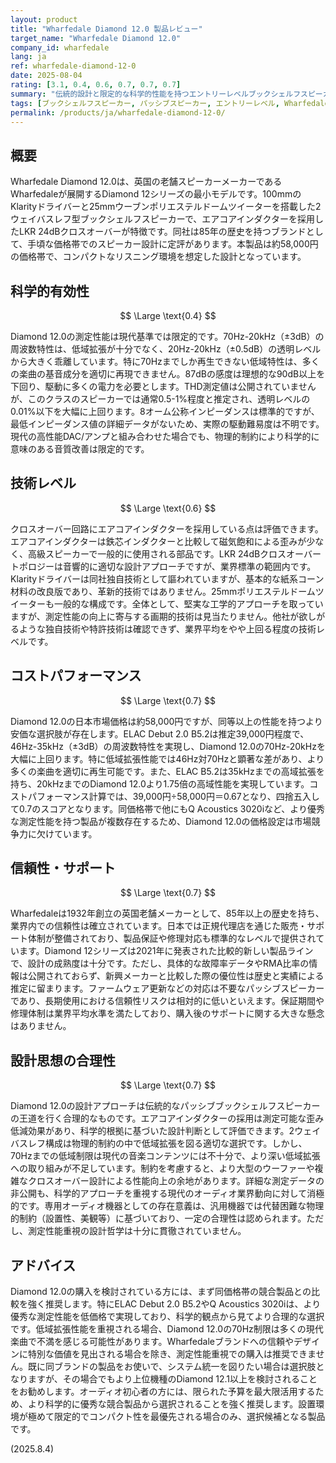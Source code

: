 ```yaml
---
layout: product
title: "Wharfedale Diamond 12.0 製品レビュー"
target_name: "Wharfedale Diamond 12.0"
company_id: wharfedale
lang: ja
ref: wharfedale-diamond-12-0
date: 2025-08-04
rating: [3.1, 0.4, 0.6, 0.7, 0.7, 0.7]
summary: "伝統的設計と限定的な科学的性能を持つエントリーレベルブックシェルフスピーカー"
tags: [ブックシェルフスピーカー, パッシブスピーカー, エントリーレベル, Wharfedale]
permalink: /products/ja/wharfedale-diamond-12-0/
---
```


## 概要

Wharfedale Diamond 12.0は、英国の老舗スピーカーメーカーであるWharfedaleが展開するDiamond 12シリーズの最小モデルです。100mmのKlarityドライバーと25mmウーブンポリエステルドームツイーターを搭載した2ウェイバスレフ型ブックシェルフスピーカーで、エアコアインダクターを採用したLKR 24dBクロスオーバーが特徴です。同社は85年の歴史を持つブランドとして、手頃な価格帯でのスピーカー設計に定評があります。本製品は約58,000円の価格帯で、コンパクトなリスニング環境を想定した設計となっています。

## 科学的有効性

$$ \Large \text{0.4} $$

Diamond 12.0の測定性能は現代基準では限定的です。70Hz-20kHz（±3dB）の周波数特性は、低域拡張が十分でなく、20Hz-20kHz（±0.5dB）の透明レベルから大きく乖離しています。特に70Hzまでしか再生できない低域特性は、多くの楽曲の基音成分を適切に再現できません。87dBの感度は理想的な90dB以上を下回り、駆動に多くの電力を必要とします。THD測定値は公開されていませんが、このクラスのスピーカーでは通常0.5-1%程度と推定され、透明レベルの0.01%以下を大幅に上回ります。8オーム公称インピーダンスは標準的ですが、最低インピーダンス値の詳細データがないため、実際の駆動難易度は不明です。現代の高性能DAC/アンプと組み合わせた場合でも、物理的制約により科学的に意味のある音質改善は限定的です。

## 技術レベル

$$ \Large \text{0.6} $$

クロスオーバー回路にエアコアインダクターを採用している点は評価できます。エアコアインダクターは鉄芯インダクターと比較して磁気飽和による歪みが少なく、高級スピーカーで一般的に使用される部品です。LKR 24dBクロスオーバートポロジーは音響的に適切な設計アプローチですが、業界標準の範囲内です。Klarityドライバーは同社独自技術として謳われていますが、基本的な紙系コーン材料の改良版であり、革新的技術ではありません。25mmポリエステルドームツイーターも一般的な構成です。全体として、堅実な工学的アプローチを取っていますが、測定性能の向上に寄与する画期的技術は見当たりません。他社が欲しがるような独自技術や特許技術は確認できず、業界平均をやや上回る程度の技術レベルです。

## コストパフォーマンス

$$ \Large \text{0.7} $$

Diamond 12.0の日本市場価格は約58,000円ですが、同等以上の性能を持つより安価な選択肢が存在します。ELAC Debut 2.0 B5.2は推定39,000円程度で、46Hz-35kHz（±3dB）の周波数特性を実現し、Diamond 12.0の70Hz-20kHzを大幅に上回ります。特に低域拡張性能では46Hz対70Hzと顕著な差があり、より多くの楽曲を適切に再生可能です。また、ELAC B5.2は35kHzまでの高域拡張を持ち、20kHzまでのDiamond 12.0より1.75倍の高域性能を実現しています。コストパフォーマンス計算では、39,000円÷58,000円＝0.67となり、四捨五入して0.7のスコアとなります。同価格帯で他にもQ Acoustics 3020iなど、より優秀な測定性能を持つ製品が複数存在するため、Diamond 12.0の価格設定は市場競争力に欠けています。

## 信頼性・サポート

$$ \Large \text{0.7} $$

Wharfedaleは1932年創立の英国老舗メーカーとして、85年以上の歴史を持ち、業界内での信頼性は確立されています。日本では正規代理店を通じた販売・サポート体制が整備されており、製品保証や修理対応も標準的なレベルで提供されています。Diamond 12シリーズは2021年に発表された比較的新しい製品ラインで、設計の成熟度は十分です。ただし、具体的な故障率データやRMA比率の情報は公開されておらず、新興メーカーと比較した際の優位性は歴史と実績による推定に留まります。ファームウェア更新などの対応は不要なパッシブスピーカーであり、長期使用における信頼性リスクは相対的に低いといえます。保証期間や修理体制は業界平均水準を満たしており、購入後のサポートに関する大きな懸念はありません。

## 設計思想の合理性

$$ \Large \text{0.7} $$

Diamond 12.0の設計アプローチは伝統的なパッシブブックシェルフスピーカーの王道を行く合理的なものです。エアコアインダクターの採用は測定可能な歪み低減効果があり、科学的根拠に基づいた設計判断として評価できます。2ウェイバスレフ構成は物理的制約の中で低域拡張を図る適切な選択です。しかし、70Hzまでの低域制限は現代の音楽コンテンツには不十分で、より深い低域拡張への取り組みが不足しています。制約を考慮すると、より大型のウーファーや複雑なクロスオーバー設計による性能向上の余地があります。詳細な測定データの非公開も、科学的アプローチを重視する現代のオーディオ業界動向に対して消極的です。専用オーディオ機器としての存在意義は、汎用機器では代替困難な物理的制約（設置性、美観等）に基づいており、一定の合理性は認められます。ただし、測定性能重視の設計哲学は十分に貫徹されていません。

## アドバイス

Diamond 12.0の購入を検討されている方には、まず同価格帯の競合製品との比較を強く推奨します。特にELAC Debut 2.0 B5.2やQ Acoustics 3020iは、より優秀な測定性能を低価格で実現しており、科学的観点から見てより合理的な選択です。低域拡張性能を重視される場合、Diamond 12.0の70Hz制限は多くの現代楽曲で不満を感じる可能性があります。Wharfedaleブランドへの信頼やデザインに特別な価値を見出される場合を除き、測定性能重視での購入は推奨できません。既に同ブランドの製品をお使いで、システム統一を図りたい場合は選択肢となりますが、その場合でもより上位機種のDiamond 12.1以上を検討されることをお勧めします。オーディオ初心者の方には、限られた予算を最大限活用するため、より科学的に優秀な競合製品から選択されることを強く推奨します。設置環境が極めて限定的でコンパクト性を最優先される場合のみ、選択候補となる製品です。

(2025.8.4)
